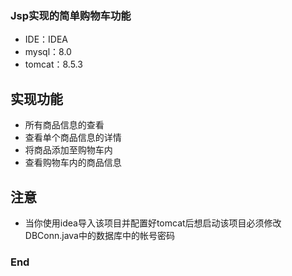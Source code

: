 ### Jsp实现的简单购物车功能
- IDE：IDEA
- mysql：8.0
- tomcat：8.5.3

实现功能
-------------
- 所有商品信息的查看
- 查看单个商品信息的详情
- 将商品添加至购物车内
- 查看购物车内的商品信息

注意
-------------
- 当你使用idea导入该项目并配置好tomcat后想启动该项目必须修改DBConn.java中的数据库中的帐号密码
### End